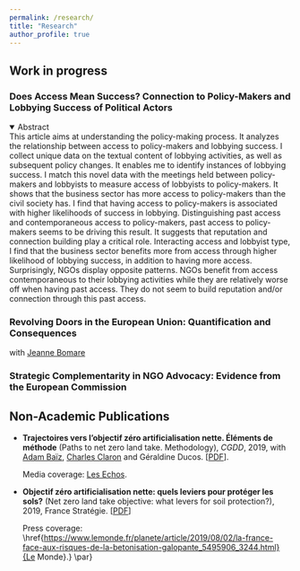 ```yaml
---
permalink: /research/
title: "Research"
author_profile: true
---
```


## Work in progress

### Does Access Mean Success? Connection to Policy-Makers and Lobbying Success of Political Actors

<details open>
  <summary>Abstract</summary>
This article aims at understanding the policy-making process. It analyzes the relationship between access to policy-makers and lobbying success. I collect unique data on the textual content of lobbying activities, as well as subsequent policy changes. It enables me to identify instances of lobbying success. I match this novel data with the meetings held between policy-makers and lobbyists to measure access of lobbyists to policy-makers. It shows that the business sector has more access to policy-makers than the civil society has. I find that having access to policy-makers is associated with higher likelihoods of success in lobbying. Distinguishing past access and contemporaneous access to policy-makers, past access to policy-makers seems to be driving this result. It suggests that reputation and connection building play a critical role. Interacting access and lobbyist type, I find that the business sector benefits more from access through higher likelihood of lobbying success, in addition to having more access. Surprisingly, NGOs display opposite patterns. NGOs benefit from access contemporaneous to their lobbying activities while they are relatively worse off when having past access. They do not seem to build reputation and/or connection through this past access.
</details>

### Revolving Doors in the European Union: Quantification and Consequences
with [Jeanne Bomare](https://sites.google.com/view/jeanne-bomare/about)

### Strategic Complementarity in NGO Advocacy: Evidence from the European Commission

## Non-Academic Publications

* **Trajectoires vers l’objectif zéro artificialisation nette. Éléments de méthode** (Paths to net zero land take. Methodology), _CGDD_, 2019, with [Adam Baïz](https://cepr.org/about/people/adam-baiz), [Charles Claron](https://www.researchgate.net/profile/Charles-Claron-2) and Géraldine Ducos. \[[PDF](https://drive.google.com/file/d/14M3AHTfMYCSh7YZ_6N1MzLCJ58aeVsdG/view?usp=sharing)\].
  
  Media coverage: [Les Echos](https://www.lesechos.fr/industrie-services/energie-environnement/biodiversite-comment-la-france-pourrait-cesser-dartificialiser-ses-terres-en-2050-1159049).

* **Objectif zéro artificialisation nette: quels leviers pour protéger les sols?** (Net zero land take objective: what levers for soil protection?), 2019, France Stratégie. \[[PDF](https://www.strategie.gouv.fr/publications/objectif-zero-artificialisation-nette-leviers-proteger-sols)\]

   Press coverage: \href{https://www.lemonde.fr/planete/article/2019/08/02/la-france-face-aux-risques-de-la-betonisation-galopante_5495906_3244.html}{Le Monde}.} \par}

